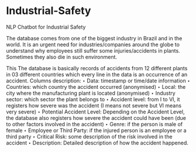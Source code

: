 # Industrial-Safety
NLP Chatbot for Industrial Safety

The database comes from one of the biggest industry in Brazil and in the world. It is an urgent need for industries/companies around the
globe to understand why employees still suffer some injuries/accidents in plants. Sometimes they also die in such environment.

This The database is basically records of accidents from 12 different plants in 03 different countries which every line in the data is an
occurrence of an accident.
Columns description:
‣ Data: timestamp or time/date information
‣ Countries: which country the accident occurred (anonymised)
‣ Local: the city where the manufacturing plant is located (anonymised)
‣ Industry sector: which sector the plant belongs to
‣ Accident level: from I to VI, it registers how severe was the accident (I means not severe but VI means very severe)
‣ Potential Accident Level: Depending on the Accident Level, the database also registers how severe the accident could have been (due to other factors
involved in the accident)
‣ Genre: if the person is male of female
‣ Employee or Third Party: if the injured person is an employee or a third party
‣ Critical Risk: some description of the risk involved in the accident
‣ Description: Detailed description of how the accident happened.


